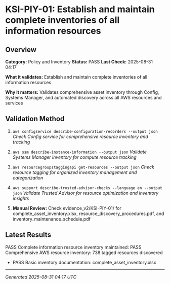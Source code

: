 # KSI-PIY-01: Establish and maintain complete inventories of all information resources

## Overview

**Category:** Policy and Inventory
**Status:** PASS
**Last Check:** 2025-08-31 04:17

**What it validates:** Establish and maintain complete inventories of all information resources

**Why it matters:** Validates comprehensive asset inventory through Config, Systems Manager, and automated discovery across all AWS resources and services

## Validation Method

1. `aws configservice describe-configuration-recorders --output json`
   *Check Config service for comprehensive resource inventory and tracking*

2. `aws ssm describe-instance-information --output json`
   *Validate Systems Manager inventory for compute resource tracking*

3. `aws resourcegroupstaggingapi get-resources --output json`
   *Check resource tagging for organized inventory management and categorization*

4. `aws support describe-trusted-advisor-checks --language en --output json`
   *Validate Trusted Advisor for resource optimization and inventory insights*

5. **Manual Review:** Check evidence_v2/KSI-PIY-01/ for complete_asset_inventory.xlsx, resource_discovery_procedures.pdf, and inventory_maintenance_schedule.pdf

## Latest Results

PASS Complete information resource inventory maintained: PASS Comprehensive AWS resource inventory: 738 tagged resources discovered
- PASS Basic inventory documentation: complete_asset_inventory.xlsx

---
*Generated 2025-08-31 04:17 UTC*